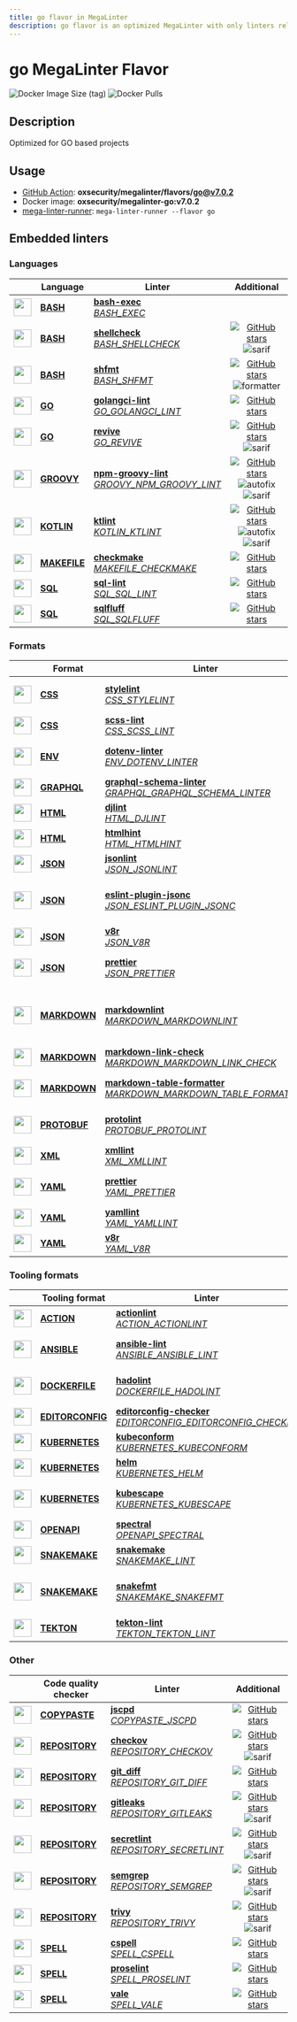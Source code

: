 ```yaml
---
title: go flavor in MegaLinter
description: go flavor is an optimized MegaLinter with only linters related to go projects
---
```

# go MegaLinter Flavor

![Docker Image Size (tag)](https://img.shields.io/docker/image-size/oxsecurity/megalinter-go/v7.0.2)
![Docker Pulls](https://img.shields.io/docker/pulls/oxsecurity/megalinter-go)

## Description

Optimized for GO based projects

## Usage

- [GitHub Action](https://megalinter.io/7.0.2/installation/#github-action): **oxsecurity/megalinter/flavors/go@v7.0.2**
- Docker image: **oxsecurity/megalinter-go:v7.0.2**
- [mega-linter-runner](https://megalinter.io/7.0.2/mega-linter-runner/): `mega-linter-runner --flavor go`

## Embedded linters

### Languages

|                                                                             <!-- -->                                                                              | Language                                                          | Linter                                                                                                                                                                                 |                                                                                                                     Additional                                                                                                                      |
|:-----------------------------------------------------------------------------------------------------------------------------------------------------------------:|-------------------------------------------------------------------|----------------------------------------------------------------------------------------------------------------------------------------------------------------------------------------|:---------------------------------------------------------------------------------------------------------------------------------------------------------------------------------------------------------------------------------------------------:|
|  <img src="https://github.com/oxsecurity/megalinter/raw/main/docs/assets/icons/bash.ico" alt="" height="32px" class="megalinter-icon"></a> <!-- linter-icon -->   | [**BASH**](https://megalinter.io/7.0.2/descriptors/bash/)         | [**bash-exec**](https://megalinter.io/7.0.2/descriptors/bash_bash_exec/)<br/>[_BASH_EXEC_](https://megalinter.io/7.0.2/descriptors/bash_bash_exec/)                                    |                                                                                                                                                                                                                                                     |
|  <img src="https://github.com/oxsecurity/megalinter/raw/main/docs/assets/icons/bash.ico" alt="" height="32px" class="megalinter-icon"></a> <!-- linter-icon -->   | [**BASH**](https://megalinter.io/7.0.2/descriptors/bash/)         | [**shellcheck**](https://megalinter.io/7.0.2/descriptors/bash_shellcheck/)<br/>[_BASH_SHELLCHECK_](https://megalinter.io/7.0.2/descriptors/bash_shellcheck/)                           |                                [![GitHub stars](https://img.shields.io/github/stars/koalaman/shellcheck?cacheSeconds=3600)](https://github.com/koalaman/shellcheck) ![sarif](https://shields.io/badge/-SARIF-orange)                                |
|  <img src="https://github.com/oxsecurity/megalinter/raw/main/docs/assets/icons/bash.ico" alt="" height="32px" class="megalinter-icon"></a> <!-- linter-icon -->   | [**BASH**](https://megalinter.io/7.0.2/descriptors/bash/)         | [**shfmt**](https://megalinter.io/7.0.2/descriptors/bash_shfmt/)<br/>[_BASH_SHFMT_](https://megalinter.io/7.0.2/descriptors/bash_shfmt/)                                               |                                        [![GitHub stars](https://img.shields.io/github/stars/mvdan/sh?cacheSeconds=3600)](https://github.com/mvdan/sh) ![formatter](https://shields.io/badge/-format-yellow)                                         |
|   <img src="https://github.com/oxsecurity/megalinter/raw/main/docs/assets/icons/go.ico" alt="" height="32px" class="megalinter-icon"></a> <!-- linter-icon -->    | [**GO**](https://megalinter.io/7.0.2/descriptors/go/)             | [**golangci-lint**](https://megalinter.io/7.0.2/descriptors/go_golangci_lint/)<br/>[_GO_GOLANGCI_LINT_](https://megalinter.io/7.0.2/descriptors/go_golangci_lint/)                     |                                                     [![GitHub stars](https://img.shields.io/github/stars/golangci/golangci-lint?cacheSeconds=3600)](https://github.com/golangci/golangci-lint)                                                      |
|   <img src="https://github.com/oxsecurity/megalinter/raw/main/docs/assets/icons/go.ico" alt="" height="32px" class="megalinter-icon"></a> <!-- linter-icon -->    | [**GO**](https://megalinter.io/7.0.2/descriptors/go/)             | [**revive**](https://megalinter.io/7.0.2/descriptors/go_revive/)<br/>[_GO_REVIVE_](https://megalinter.io/7.0.2/descriptors/go_revive/)                                                 |                                     [![GitHub stars](https://img.shields.io/github/stars/mgechev/revive?cacheSeconds=3600)](https://github.com/mgechev/revive) ![sarif](https://shields.io/badge/-SARIF-orange)                                     |
| <img src="https://github.com/oxsecurity/megalinter/raw/main/docs/assets/icons/groovy.ico" alt="" height="32px" class="megalinter-icon"></a> <!-- linter-icon -->  | [**GROOVY**](https://megalinter.io/7.0.2/descriptors/groovy/)     | [**npm-groovy-lint**](https://megalinter.io/7.0.2/descriptors/groovy_npm_groovy_lint/)<br/>[_GROOVY_NPM_GROOVY_LINT_](https://megalinter.io/7.0.2/descriptors/groovy_npm_groovy_lint/) | [![GitHub stars](https://img.shields.io/github/stars/nvuillam/npm-groovy-lint?cacheSeconds=3600)](https://github.com/nvuillam/npm-groovy-lint) ![autofix](https://shields.io/badge/-autofix-green) ![sarif](https://shields.io/badge/-SARIF-orange) |
| <img src="https://github.com/oxsecurity/megalinter/raw/main/docs/assets/icons/kotlin.ico" alt="" height="32px" class="megalinter-icon"></a> <!-- linter-icon -->  | [**KOTLIN**](https://megalinter.io/7.0.2/descriptors/kotlin/)     | [**ktlint**](https://megalinter.io/7.0.2/descriptors/kotlin_ktlint/)<br/>[_KOTLIN_KTLINT_](https://megalinter.io/7.0.2/descriptors/kotlin_ktlint/)                                     |         [![GitHub stars](https://img.shields.io/github/stars/pinterest/ktlint?cacheSeconds=3600)](https://github.com/pinterest/ktlint) ![autofix](https://shields.io/badge/-autofix-green) ![sarif](https://shields.io/badge/-SARIF-orange)         |
| <img src="https://github.com/oxsecurity/megalinter/raw/main/docs/assets/icons/default.ico" alt="" height="32px" class="megalinter-icon"></a> <!-- linter-icon --> | [**MAKEFILE**](https://megalinter.io/7.0.2/descriptors/makefile/) | [**checkmake**](https://megalinter.io/7.0.2/descriptors/makefile_checkmake/)<br/>[_MAKEFILE_CHECKMAKE_](https://megalinter.io/7.0.2/descriptors/makefile_checkmake/)                   |                                                           [![GitHub stars](https://img.shields.io/github/stars/mrtazz/checkmake?cacheSeconds=3600)](https://github.com/mrtazz/checkmake)                                                            |
|   <img src="https://github.com/oxsecurity/megalinter/raw/main/docs/assets/icons/sql.ico" alt="" height="32px" class="megalinter-icon"></a> <!-- linter-icon -->   | [**SQL**](https://megalinter.io/7.0.2/descriptors/sql/)           | [**sql-lint**](https://megalinter.io/7.0.2/descriptors/sql_sql_lint/)<br/>[_SQL_SQL_LINT_](https://megalinter.io/7.0.2/descriptors/sql_sql_lint/)                                      |                                                       [![GitHub stars](https://img.shields.io/github/stars/joereynolds/sql-lint?cacheSeconds=3600)](https://github.com/joereynolds/sql-lint)                                                        |
|   <img src="https://github.com/oxsecurity/megalinter/raw/main/docs/assets/icons/sql.ico" alt="" height="32px" class="megalinter-icon"></a> <!-- linter-icon -->   | [**SQL**](https://megalinter.io/7.0.2/descriptors/sql/)           | [**sqlfluff**](https://megalinter.io/7.0.2/descriptors/sql_sqlfluff/)<br/>[_SQL_SQLFLUFF_](https://megalinter.io/7.0.2/descriptors/sql_sqlfluff/)                                      |                                                          [![GitHub stars](https://img.shields.io/github/stars/sqlfluff/sqlfluff?cacheSeconds=3600)](https://github.com/sqlfluff/sqlfluff)                                                           |

### Formats

|                                                                              <!-- -->                                                                              | Format                                                            | Linter                                                                                                                                                                                                                           |                                                                                                                                   Additional                                                                                                                                    |
|:------------------------------------------------------------------------------------------------------------------------------------------------------------------:|-------------------------------------------------------------------|----------------------------------------------------------------------------------------------------------------------------------------------------------------------------------------------------------------------------------|:-------------------------------------------------------------------------------------------------------------------------------------------------------------------------------------------------------------------------------------------------------------------------------:|
|   <img src="https://github.com/oxsecurity/megalinter/raw/main/docs/assets/icons/css.ico" alt="" height="32px" class="megalinter-icon"></a> <!-- linter-icon -->    | [**CSS**](https://megalinter.io/7.0.2/descriptors/css/)           | [**stylelint**](https://megalinter.io/7.0.2/descriptors/css_stylelint/)<br/>[_CSS_STYLELINT_](https://megalinter.io/7.0.2/descriptors/css_stylelint/)                                                                            |                                            [![GitHub stars](https://img.shields.io/github/stars/stylelint/stylelint?cacheSeconds=3600)](https://github.com/stylelint/stylelint) ![autofix](https://shields.io/badge/-autofix-green)                                             |
|   <img src="https://github.com/oxsecurity/megalinter/raw/main/docs/assets/icons/css.ico" alt="" height="32px" class="megalinter-icon"></a> <!-- linter-icon -->    | [**CSS**](https://megalinter.io/7.0.2/descriptors/css/)           | [**scss-lint**](https://megalinter.io/7.0.2/descriptors/css_scss_lint/)<br/>[_CSS_SCSS_LINT_](https://megalinter.io/7.0.2/descriptors/css_scss_lint/)                                                                            |                                                                            [![GitHub stars](https://img.shields.io/github/stars/sds/scss-lint?cacheSeconds=3600)](https://github.com/sds/scss-lint)                                                                             |
|   <img src="https://github.com/oxsecurity/megalinter/raw/main/docs/assets/icons/env.ico" alt="" height="32px" class="megalinter-icon"></a> <!-- linter-icon -->    | [**ENV**](https://megalinter.io/7.0.2/descriptors/env/)           | [**dotenv-linter**](https://megalinter.io/7.0.2/descriptors/env_dotenv_linter/)<br/>[_ENV_DOTENV_LINTER_](https://megalinter.io/7.0.2/descriptors/env_dotenv_linter/)                                                            |                                    [![GitHub stars](https://img.shields.io/github/stars/dotenv-linter/dotenv-linter?cacheSeconds=3600)](https://github.com/dotenv-linter/dotenv-linter) ![autofix](https://shields.io/badge/-autofix-green)                                     |
| <img src="https://github.com/oxsecurity/megalinter/raw/main/docs/assets/icons/graphql.ico" alt="" height="32px" class="megalinter-icon"></a> <!-- linter-icon -->  | [**GRAPHQL**](https://megalinter.io/7.0.2/descriptors/graphql/)   | [**graphql-schema-linter**](https://megalinter.io/7.0.2/descriptors/graphql_graphql_schema_linter/)<br/>[_GRAPHQL_GRAPHQL_SCHEMA_LINTER_](https://megalinter.io/7.0.2/descriptors/graphql_graphql_schema_linter/)                |                                                           [![GitHub stars](https://img.shields.io/github/stars/cjoudrey/graphql-schema-linter?cacheSeconds=3600)](https://github.com/cjoudrey/graphql-schema-linter)                                                            |
|   <img src="https://github.com/oxsecurity/megalinter/raw/main/docs/assets/icons/html.ico" alt="" height="32px" class="megalinter-icon"></a> <!-- linter-icon -->   | [**HTML**](https://megalinter.io/7.0.2/descriptors/html/)         | [**djlint**](https://megalinter.io/7.0.2/descriptors/html_djlint/)<br/>[_HTML_DJLINT_](https://megalinter.io/7.0.2/descriptors/html_djlint/)                                                                                     |                                                              [![GitHub stars](https://img.shields.io/github/stars/Riverside-Healthcare/djlint?cacheSeconds=3600)](https://github.com/Riverside-Healthcare/djlint)                                                               |
|   <img src="https://github.com/oxsecurity/megalinter/raw/main/docs/assets/icons/html.ico" alt="" height="32px" class="megalinter-icon"></a> <!-- linter-icon -->   | [**HTML**](https://megalinter.io/7.0.2/descriptors/html/)         | [**htmlhint**](https://megalinter.io/7.0.2/descriptors/html_htmlhint/)<br/>[_HTML_HTMLHINT_](https://megalinter.io/7.0.2/descriptors/html_htmlhint/)                                                                             |                                                                        [![GitHub stars](https://img.shields.io/github/stars/htmlhint/HTMLHint?cacheSeconds=3600)](https://github.com/htmlhint/HTMLHint)                                                                         |
|   <img src="https://github.com/oxsecurity/megalinter/raw/main/docs/assets/icons/json.ico" alt="" height="32px" class="megalinter-icon"></a> <!-- linter-icon -->   | [**JSON**](https://megalinter.io/7.0.2/descriptors/json/)         | [**jsonlint**](https://megalinter.io/7.0.2/descriptors/json_jsonlint/)<br/>[_JSON_JSONLINT_](https://megalinter.io/7.0.2/descriptors/json_jsonlint/)                                                                             |                                                                         [![GitHub stars](https://img.shields.io/github/stars/prantlf/jsonlint?cacheSeconds=3600)](https://github.com/prantlf/jsonlint)                                                                          |
|   <img src="https://github.com/oxsecurity/megalinter/raw/main/docs/assets/icons/json.ico" alt="" height="32px" class="megalinter-icon"></a> <!-- linter-icon -->   | [**JSON**](https://megalinter.io/7.0.2/descriptors/json/)         | [**eslint-plugin-jsonc**](https://megalinter.io/7.0.2/descriptors/json_eslint_plugin_jsonc/)<br/>[_JSON_ESLINT_PLUGIN_JSONC_](https://megalinter.io/7.0.2/descriptors/json_eslint_plugin_jsonc/)                                 |          [![GitHub stars](https://img.shields.io/github/stars/ota-meshi/eslint-plugin-jsonc?cacheSeconds=3600)](https://github.com/ota-meshi/eslint-plugin-jsonc) ![autofix](https://shields.io/badge/-autofix-green) ![sarif](https://shields.io/badge/-SARIF-orange)          |
|   <img src="https://github.com/oxsecurity/megalinter/raw/main/docs/assets/icons/json.ico" alt="" height="32px" class="megalinter-icon"></a> <!-- linter-icon -->   | [**JSON**](https://megalinter.io/7.0.2/descriptors/json/)         | [**v8r**](https://megalinter.io/7.0.2/descriptors/json_v8r/)<br/>[_JSON_V8R_](https://megalinter.io/7.0.2/descriptors/json_v8r/)                                                                                                 |                                                                             [![GitHub stars](https://img.shields.io/github/stars/chris48s/v8r?cacheSeconds=3600)](https://github.com/chris48s/v8r)                                                                              |
|   <img src="https://github.com/oxsecurity/megalinter/raw/main/docs/assets/icons/json.ico" alt="" height="32px" class="megalinter-icon"></a> <!-- linter-icon -->   | [**JSON**](https://megalinter.io/7.0.2/descriptors/json/)         | [**prettier**](https://megalinter.io/7.0.2/descriptors/json_prettier/)<br/>[_JSON_PRETTIER_](https://megalinter.io/7.0.2/descriptors/json_prettier/)                                                                             |                                             [![GitHub stars](https://img.shields.io/github/stars/prettier/prettier?cacheSeconds=3600)](https://github.com/prettier/prettier) ![formatter](https://shields.io/badge/-format-yellow)                                              |
| <img src="https://github.com/oxsecurity/megalinter/raw/main/docs/assets/icons/markdown.ico" alt="" height="32px" class="megalinter-icon"></a> <!-- linter-icon --> | [**MARKDOWN**](https://megalinter.io/7.0.2/descriptors/markdown/) | [**markdownlint**](https://megalinter.io/7.0.2/descriptors/markdown_markdownlint/)<br/>[_MARKDOWN_MARKDOWNLINT_](https://megalinter.io/7.0.2/descriptors/markdown_markdownlint/)                                                 | ![downgraded version](https://shields.io/badge/-downgraded%20version-orange) [![GitHub stars](https://img.shields.io/github/stars/DavidAnson/markdownlint?cacheSeconds=3600)](https://github.com/DavidAnson/markdownlint) ![formatter](https://shields.io/badge/-format-yellow) |
| <img src="https://github.com/oxsecurity/megalinter/raw/main/docs/assets/icons/markdown.ico" alt="" height="32px" class="megalinter-icon"></a> <!-- linter-icon --> | [**MARKDOWN**](https://megalinter.io/7.0.2/descriptors/markdown/) | [**markdown-link-check**](https://megalinter.io/7.0.2/descriptors/markdown_markdown_link_check/)<br/>[_MARKDOWN_MARKDOWN_LINK_CHECK_](https://megalinter.io/7.0.2/descriptors/markdown_markdown_link_check/)                     |                                                                [![GitHub stars](https://img.shields.io/github/stars/tcort/markdown-link-check?cacheSeconds=3600)](https://github.com/tcort/markdown-link-check)                                                                 |
| <img src="https://github.com/oxsecurity/megalinter/raw/main/docs/assets/icons/markdown.ico" alt="" height="32px" class="megalinter-icon"></a> <!-- linter-icon --> | [**MARKDOWN**](https://megalinter.io/7.0.2/descriptors/markdown/) | [**markdown-table-formatter**](https://megalinter.io/7.0.2/descriptors/markdown_markdown_table_formatter/)<br/>[_MARKDOWN_MARKDOWN_TABLE_FORMATTER_](https://megalinter.io/7.0.2/descriptors/markdown_markdown_table_formatter/) |                             [![GitHub stars](https://img.shields.io/github/stars/nvuillam/markdown-table-formatter?cacheSeconds=3600)](https://github.com/nvuillam/markdown-table-formatter) ![formatter](https://shields.io/badge/-format-yellow)                              |
| <img src="https://github.com/oxsecurity/megalinter/raw/main/docs/assets/icons/protobuf.ico" alt="" height="32px" class="megalinter-icon"></a> <!-- linter-icon --> | [**PROTOBUF**](https://megalinter.io/7.0.2/descriptors/protobuf/) | [**protolint**](https://megalinter.io/7.0.2/descriptors/protobuf_protolint/)<br/>[_PROTOBUF_PROTOLINT_](https://megalinter.io/7.0.2/descriptors/protobuf_protolint/)                                                             |                                            [![GitHub stars](https://img.shields.io/github/stars/yoheimuta/protolint?cacheSeconds=3600)](https://github.com/yoheimuta/protolint) ![autofix](https://shields.io/badge/-autofix-green)                                             |
|   <img src="https://github.com/oxsecurity/megalinter/raw/main/docs/assets/icons/xml.ico" alt="" height="32px" class="megalinter-icon"></a> <!-- linter-icon -->    | [**XML**](https://megalinter.io/7.0.2/descriptors/xml/)           | [**xmllint**](https://megalinter.io/7.0.2/descriptors/xml_xmllint/)<br/>[_XML_XMLLINT_](https://megalinter.io/7.0.2/descriptors/xml_xmllint/)                                                                                    |                                                                                                               ![autofix](https://shields.io/badge/-autofix-green)                                                                                                               |
|   <img src="https://github.com/oxsecurity/megalinter/raw/main/docs/assets/icons/yaml.ico" alt="" height="32px" class="megalinter-icon"></a> <!-- linter-icon -->   | [**YAML**](https://megalinter.io/7.0.2/descriptors/yaml/)         | [**prettier**](https://megalinter.io/7.0.2/descriptors/yaml_prettier/)<br/>[_YAML_PRETTIER_](https://megalinter.io/7.0.2/descriptors/yaml_prettier/)                                                                             |                                             [![GitHub stars](https://img.shields.io/github/stars/prettier/prettier?cacheSeconds=3600)](https://github.com/prettier/prettier) ![formatter](https://shields.io/badge/-format-yellow)                                              |
|   <img src="https://github.com/oxsecurity/megalinter/raw/main/docs/assets/icons/yaml.ico" alt="" height="32px" class="megalinter-icon"></a> <!-- linter-icon -->   | [**YAML**](https://megalinter.io/7.0.2/descriptors/yaml/)         | [**yamllint**](https://megalinter.io/7.0.2/descriptors/yaml_yamllint/)<br/>[_YAML_YAMLLINT_](https://megalinter.io/7.0.2/descriptors/yaml_yamllint/)                                                                             |                                                                     [![GitHub stars](https://img.shields.io/github/stars/adrienverge/yamllint?cacheSeconds=3600)](https://github.com/adrienverge/yamllint)                                                                      |
|   <img src="https://github.com/oxsecurity/megalinter/raw/main/docs/assets/icons/yaml.ico" alt="" height="32px" class="megalinter-icon"></a> <!-- linter-icon -->   | [**YAML**](https://megalinter.io/7.0.2/descriptors/yaml/)         | [**v8r**](https://megalinter.io/7.0.2/descriptors/yaml_v8r/)<br/>[_YAML_V8R_](https://megalinter.io/7.0.2/descriptors/yaml_v8r/)                                                                                                 |                                                                             [![GitHub stars](https://img.shields.io/github/stars/chris48s/v8r?cacheSeconds=3600)](https://github.com/chris48s/v8r)                                                                              |

### Tooling formats

|                                                                                <!-- -->                                                                                | Tooling format                                                            | Linter                                                                                                                                                                                                                       |                                                                                        Additional                                                                                        |
|:----------------------------------------------------------------------------------------------------------------------------------------------------------------------:|---------------------------------------------------------------------------|------------------------------------------------------------------------------------------------------------------------------------------------------------------------------------------------------------------------------|:----------------------------------------------------------------------------------------------------------------------------------------------------------------------------------------:|
|   <img src="https://github.com/oxsecurity/megalinter/raw/main/docs/assets/icons/default.ico" alt="" height="32px" class="megalinter-icon"></a> <!-- linter-icon -->    | [**ACTION**](https://megalinter.io/7.0.2/descriptors/action/)             | [**actionlint**](https://megalinter.io/7.0.2/descriptors/action_actionlint/)<br/>[_ACTION_ACTIONLINT_](https://megalinter.io/7.0.2/descriptors/action_actionlint/)                                                           |                              [![GitHub stars](https://img.shields.io/github/stars/rhysd/actionlint?cacheSeconds=3600)](https://github.com/rhysd/actionlint)                              |
|   <img src="https://github.com/oxsecurity/megalinter/raw/main/docs/assets/icons/ansible.ico" alt="" height="32px" class="megalinter-icon"></a> <!-- linter-icon -->    | [**ANSIBLE**](https://megalinter.io/7.0.2/descriptors/ansible/)           | [**ansible-lint**](https://megalinter.io/7.0.2/descriptors/ansible_ansible_lint/)<br/>[_ANSIBLE_ANSIBLE_LINT_](https://megalinter.io/7.0.2/descriptors/ansible_ansible_lint/)                                                | [![GitHub stars](https://img.shields.io/github/stars/ansible/ansible-lint?cacheSeconds=3600)](https://github.com/ansible/ansible-lint) ![sarif](https://shields.io/badge/-SARIF-orange)  |
|  <img src="https://github.com/oxsecurity/megalinter/raw/main/docs/assets/icons/dockerfile.ico" alt="" height="32px" class="megalinter-icon"></a> <!-- linter-icon -->  | [**DOCKERFILE**](https://megalinter.io/7.0.2/descriptors/dockerfile/)     | [**hadolint**](https://megalinter.io/7.0.2/descriptors/dockerfile_hadolint/)<br/>[_DOCKERFILE_HADOLINT_](https://megalinter.io/7.0.2/descriptors/dockerfile_hadolint/)                                                       |    [![GitHub stars](https://img.shields.io/github/stars/hadolint/hadolint?cacheSeconds=3600)](https://github.com/hadolint/hadolint) ![sarif](https://shields.io/badge/-SARIF-orange)     |
| <img src="https://github.com/oxsecurity/megalinter/raw/main/docs/assets/icons/editorconfig.ico" alt="" height="32px" class="megalinter-icon"></a> <!-- linter-icon --> | [**EDITORCONFIG**](https://megalinter.io/7.0.2/descriptors/editorconfig/) | [**editorconfig-checker**](https://megalinter.io/7.0.2/descriptors/editorconfig_editorconfig_checker/)<br/>[_EDITORCONFIG_EDITORCONFIG_CHECKER_](https://megalinter.io/7.0.2/descriptors/editorconfig_editorconfig_checker/) |     [![GitHub stars](https://img.shields.io/github/stars/editorconfig-checker/editorconfig-checker?cacheSeconds=3600)](https://github.com/editorconfig-checker/editorconfig-checker)     |
|  <img src="https://github.com/oxsecurity/megalinter/raw/main/docs/assets/icons/kubernetes.ico" alt="" height="32px" class="megalinter-icon"></a> <!-- linter-icon -->  | [**KUBERNETES**](https://megalinter.io/7.0.2/descriptors/kubernetes/)     | [**kubeconform**](https://megalinter.io/7.0.2/descriptors/kubernetes_kubeconform/)<br/>[_KUBERNETES_KUBECONFORM_](https://megalinter.io/7.0.2/descriptors/kubernetes_kubeconform/)                                           |                             [![GitHub stars](https://img.shields.io/github/stars/yannh/kubeconform?cacheSeconds=3600)](https://github.com/yannh/kubeconform)                             |
|  <img src="https://github.com/oxsecurity/megalinter/raw/main/docs/assets/icons/kubernetes.ico" alt="" height="32px" class="megalinter-icon"></a> <!-- linter-icon -->  | [**KUBERNETES**](https://megalinter.io/7.0.2/descriptors/kubernetes/)     | [**helm**](https://megalinter.io/7.0.2/descriptors/kubernetes_helm/)<br/>[_KUBERNETES_HELM_](https://megalinter.io/7.0.2/descriptors/kubernetes_helm/)                                                                       |                                     [![GitHub stars](https://img.shields.io/github/stars/helm/helm?cacheSeconds=3600)](https://github.com/helm/helm)                                     |
|  <img src="https://github.com/oxsecurity/megalinter/raw/main/docs/assets/icons/kubernetes.ico" alt="" height="32px" class="megalinter-icon"></a> <!-- linter-icon -->  | [**KUBERNETES**](https://megalinter.io/7.0.2/descriptors/kubernetes/)     | [**kubescape**](https://megalinter.io/7.0.2/descriptors/kubernetes_kubescape/)<br/>[_KUBERNETES_KUBESCAPE_](https://megalinter.io/7.0.2/descriptors/kubernetes_kubescape/)                                                   |  [![GitHub stars](https://img.shields.io/github/stars/kubescape/kubescape?cacheSeconds=3600)](https://github.com/kubescape/kubescape) ![sarif](https://shields.io/badge/-SARIF-orange)   |
|   <img src="https://github.com/oxsecurity/megalinter/raw/main/docs/assets/icons/openapi.ico" alt="" height="32px" class="megalinter-icon"></a> <!-- linter-icon -->    | [**OPENAPI**](https://megalinter.io/7.0.2/descriptors/openapi/)           | [**spectral**](https://megalinter.io/7.0.2/descriptors/openapi_spectral/)<br/>[_OPENAPI_SPECTRAL_](https://megalinter.io/7.0.2/descriptors/openapi_spectral/)                                                                |                          [![GitHub stars](https://img.shields.io/github/stars/stoplightio/spectral?cacheSeconds=3600)](https://github.com/stoplightio/spectral)                          |
|  <img src="https://github.com/oxsecurity/megalinter/raw/main/docs/assets/icons/snakemake.ico" alt="" height="32px" class="megalinter-icon"></a> <!-- linter-icon -->   | [**SNAKEMAKE**](https://megalinter.io/7.0.2/descriptors/snakemake/)       | [**snakemake**](https://megalinter.io/7.0.2/descriptors/snakemake_snakemake/)<br/>[_SNAKEMAKE_LINT_](https://megalinter.io/7.0.2/descriptors/snakemake_snakemake/)                                                           |                           [![GitHub stars](https://img.shields.io/github/stars/snakemake/snakemake?cacheSeconds=3600)](https://github.com/snakemake/snakemake)                           |
|  <img src="https://github.com/oxsecurity/megalinter/raw/main/docs/assets/icons/snakemake.ico" alt="" height="32px" class="megalinter-icon"></a> <!-- linter-icon -->   | [**SNAKEMAKE**](https://megalinter.io/7.0.2/descriptors/snakemake/)       | [**snakefmt**](https://megalinter.io/7.0.2/descriptors/snakemake_snakefmt/)<br/>[_SNAKEMAKE_SNAKEFMT_](https://megalinter.io/7.0.2/descriptors/snakemake_snakefmt/)                                                          | [![GitHub stars](https://img.shields.io/github/stars/snakemake/snakefmt?cacheSeconds=3600)](https://github.com/snakemake/snakefmt) ![formatter](https://shields.io/badge/-format-yellow) |
|    <img src="https://github.com/oxsecurity/megalinter/raw/main/docs/assets/icons/tekton.ico" alt="" height="32px" class="megalinter-icon"></a> <!-- linter-icon -->    | [**TEKTON**](https://megalinter.io/7.0.2/descriptors/tekton/)             | [**tekton-lint**](https://megalinter.io/7.0.2/descriptors/tekton_tekton_lint/)<br/>[_TEKTON_TEKTON_LINT_](https://megalinter.io/7.0.2/descriptors/tekton_tekton_lint/)                                                       |                               [![GitHub stars](https://img.shields.io/github/stars/IBM/tekton-lint?cacheSeconds=3600)](https://github.com/IBM/tekton-lint)                               |

### Other

|                                                                              <!-- -->                                                                               | Code quality checker                                                  | Linter                                                                                                                                                                         |                                                                                        Additional                                                                                         |
|:-------------------------------------------------------------------------------------------------------------------------------------------------------------------:|-----------------------------------------------------------------------|--------------------------------------------------------------------------------------------------------------------------------------------------------------------------------|:-----------------------------------------------------------------------------------------------------------------------------------------------------------------------------------------:|
| <img src="https://github.com/oxsecurity/megalinter/raw/main/docs/assets/icons/copypaste.ico" alt="" height="32px" class="megalinter-icon"></a> <!-- linter-icon --> | [**COPYPASTE**](https://megalinter.io/7.0.2/descriptors/copypaste/)   | [**jscpd**](https://megalinter.io/7.0.2/descriptors/copypaste_jscpd/)<br/>[_COPYPASTE_JSCPD_](https://megalinter.io/7.0.2/descriptors/copypaste_jscpd/)                        |                              [![GitHub stars](https://img.shields.io/github/stars/kucherenko/jscpd?cacheSeconds=3600)](https://github.com/kucherenko/jscpd)                               |
|  <img src="https://github.com/oxsecurity/megalinter/raw/main/docs/assets/icons/default.ico" alt="" height="32px" class="megalinter-icon"></a> <!-- linter-icon -->  | [**REPOSITORY**](https://megalinter.io/7.0.2/descriptors/repository/) | [**checkov**](https://megalinter.io/7.0.2/descriptors/repository_checkov/)<br/>[_REPOSITORY_CHECKOV_](https://megalinter.io/7.0.2/descriptors/repository_checkov/)             |  [![GitHub stars](https://img.shields.io/github/stars/bridgecrewio/checkov?cacheSeconds=3600)](https://github.com/bridgecrewio/checkov) ![sarif](https://shields.io/badge/-SARIF-orange)  |
|  <img src="https://github.com/oxsecurity/megalinter/raw/main/docs/assets/icons/default.ico" alt="" height="32px" class="megalinter-icon"></a> <!-- linter-icon -->  | [**REPOSITORY**](https://megalinter.io/7.0.2/descriptors/repository/) | [**git_diff**](https://megalinter.io/7.0.2/descriptors/repository_git_diff/)<br/>[_REPOSITORY_GIT_DIFF_](https://megalinter.io/7.0.2/descriptors/repository_git_diff/)         |                                       [![GitHub stars](https://img.shields.io/github/stars/git/git?cacheSeconds=3600)](https://github.com/git/git)                                        |
|  <img src="https://github.com/oxsecurity/megalinter/raw/main/docs/assets/icons/default.ico" alt="" height="32px" class="megalinter-icon"></a> <!-- linter-icon -->  | [**REPOSITORY**](https://megalinter.io/7.0.2/descriptors/repository/) | [**gitleaks**](https://megalinter.io/7.0.2/descriptors/repository_gitleaks/)<br/>[_REPOSITORY_GITLEAKS_](https://megalinter.io/7.0.2/descriptors/repository_gitleaks/)         |     [![GitHub stars](https://img.shields.io/github/stars/gitleaks/gitleaks?cacheSeconds=3600)](https://github.com/gitleaks/gitleaks) ![sarif](https://shields.io/badge/-SARIF-orange)     |
|  <img src="https://github.com/oxsecurity/megalinter/raw/main/docs/assets/icons/default.ico" alt="" height="32px" class="megalinter-icon"></a> <!-- linter-icon -->  | [**REPOSITORY**](https://megalinter.io/7.0.2/descriptors/repository/) | [**secretlint**](https://megalinter.io/7.0.2/descriptors/repository_secretlint/)<br/>[_REPOSITORY_SECRETLINT_](https://megalinter.io/7.0.2/descriptors/repository_secretlint/) | [![GitHub stars](https://img.shields.io/github/stars/secretlint/secretlint?cacheSeconds=3600)](https://github.com/secretlint/secretlint) ![sarif](https://shields.io/badge/-SARIF-orange) |
|  <img src="https://github.com/oxsecurity/megalinter/raw/main/docs/assets/icons/default.ico" alt="" height="32px" class="megalinter-icon"></a> <!-- linter-icon -->  | [**REPOSITORY**](https://megalinter.io/7.0.2/descriptors/repository/) | [**semgrep**](https://megalinter.io/7.0.2/descriptors/repository_semgrep/)<br/>[_REPOSITORY_SEMGREP_](https://megalinter.io/7.0.2/descriptors/repository_semgrep/)             |  [![GitHub stars](https://img.shields.io/github/stars/returntocorp/semgrep?cacheSeconds=3600)](https://github.com/returntocorp/semgrep) ![sarif](https://shields.io/badge/-SARIF-orange)  |
|  <img src="https://github.com/oxsecurity/megalinter/raw/main/docs/assets/icons/default.ico" alt="" height="32px" class="megalinter-icon"></a> <!-- linter-icon -->  | [**REPOSITORY**](https://megalinter.io/7.0.2/descriptors/repository/) | [**trivy**](https://megalinter.io/7.0.2/descriptors/repository_trivy/)<br/>[_REPOSITORY_TRIVY_](https://megalinter.io/7.0.2/descriptors/repository_trivy/)                     |    [![GitHub stars](https://img.shields.io/github/stars/aquasecurity/trivy?cacheSeconds=3600)](https://github.com/aquasecurity/trivy) ![sarif](https://shields.io/badge/-SARIF-orange)    |
|   <img src="https://github.com/oxsecurity/megalinter/raw/main/docs/assets/icons/spell.ico" alt="" height="32px" class="megalinter-icon"></a> <!-- linter-icon -->   | [**SPELL**](https://megalinter.io/7.0.2/descriptors/spell/)           | [**cspell**](https://megalinter.io/7.0.2/descriptors/spell_cspell/)<br/>[_SPELL_CSPELL_](https://megalinter.io/7.0.2/descriptors/spell_cspell/)                                |                     [![GitHub stars](https://img.shields.io/github/stars/streetsidesoftware/cspell?cacheSeconds=3600)](https://github.com/streetsidesoftware/cspell)                      |
|   <img src="https://github.com/oxsecurity/megalinter/raw/main/docs/assets/icons/spell.ico" alt="" height="32px" class="megalinter-icon"></a> <!-- linter-icon -->   | [**SPELL**](https://megalinter.io/7.0.2/descriptors/spell/)           | [**proselint**](https://megalinter.io/7.0.2/descriptors/spell_proselint/)<br/>[_SPELL_PROSELINT_](https://megalinter.io/7.0.2/descriptors/spell_proselint/)                    |                            [![GitHub stars](https://img.shields.io/github/stars/amperser/proselint?cacheSeconds=3600)](https://github.com/amperser/proselint)                             |
|   <img src="https://github.com/oxsecurity/megalinter/raw/main/docs/assets/icons/spell.ico" alt="" height="32px" class="megalinter-icon"></a> <!-- linter-icon -->   | [**SPELL**](https://megalinter.io/7.0.2/descriptors/spell/)           | [**vale**](https://megalinter.io/7.0.2/descriptors/spell_vale/)<br/>[_SPELL_VALE_](https://megalinter.io/7.0.2/descriptors/spell_vale/)                                        |                                [![GitHub stars](https://img.shields.io/github/stars/errata-ai/vale?cacheSeconds=3600)](https://github.com/errata-ai/vale)                                 |

